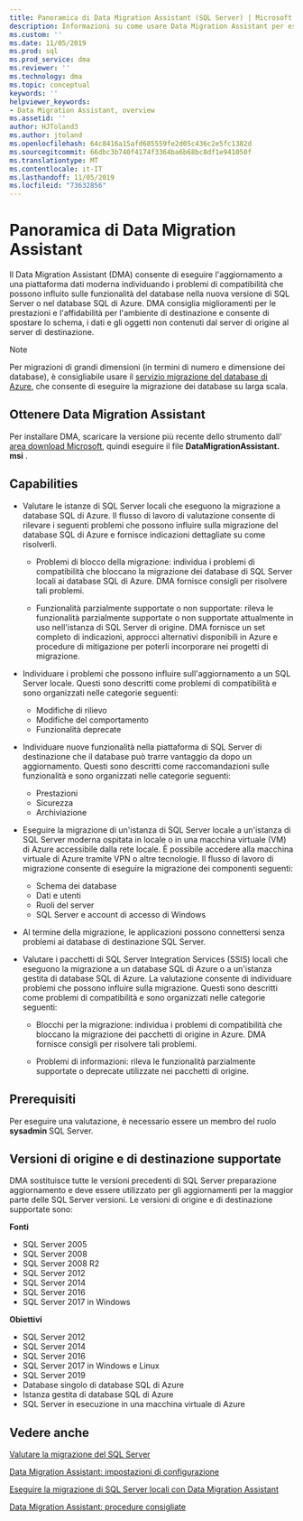```yaml
---
title: Panoramica di Data Migration Assistant (SQL Server) | Microsoft Docs
description: Informazioni su come usare Data Migration Assistant per eseguire la migrazione di database di SQL Server ad altri database di SQL Server o di Azure
ms.custom: ''
ms.date: 11/05/2019
ms.prod: sql
ms.prod_service: dma
ms.reviewer: ''
ms.technology: dma
ms.topic: conceptual
keywords: ''
helpviewer_keywords:
- Data Migration Assistant, overview
ms.assetid: ''
author: HJToland3
ms.author: jtoland
ms.openlocfilehash: 64c8416a15afd685559fe2d05c436c2e5fc1382d
ms.sourcegitcommit: 66dbc3b740f4174f3364ba6b68bc8df1e941050f
ms.translationtype: MT
ms.contentlocale: it-IT
ms.lasthandoff: 11/05/2019
ms.locfileid: "73632856"
---
```

# <a name="overview-of-data-migration-assistant"></a>Panoramica di Data Migration Assistant

Il Data Migration Assistant (DMA) consente di eseguire l'aggiornamento a una piattaforma dati moderna individuando i problemi di compatibilità che possono influito sulle funzionalità del database nella nuova versione di SQL Server o nel database SQL di Azure. DMA consiglia miglioramenti per le prestazioni e l'affidabilità per l'ambiente di destinazione e consente di spostare lo schema, i dati e gli oggetti non contenuti dal server di origine al server di destinazione.

> [!NOTE]
> Per migrazioni di grandi dimensioni (in termini di numero e dimensione dei database), è consigliabile usare il [servizio migrazione del database di Azure](/azure/dms/dms-overview), che consente di eseguire la migrazione dei database su larga scala.
  
## <a name="get-data-migration-assistant"></a>Ottenere Data Migration Assistant

Per installare DMA, scaricare la versione più recente dello strumento dall' [area download Microsoft](https://www.microsoft.com/download/details.aspx?id=53595), quindi eseguire il file **DataMigrationAssistant. msi** .

## <a name="capabilities"></a>Capabilities

- Valutare le istanze di SQL Server locali che eseguono la migrazione a database SQL di Azure. Il flusso di lavoro di valutazione consente di rilevare i seguenti problemi che possono influire sulla migrazione del database SQL di Azure e fornisce indicazioni dettagliate su come risolverli.

  - Problemi di blocco della migrazione: individua i problemi di compatibilità che bloccano la migrazione dei database di SQL Server locali ai database SQL di Azure. DMA fornisce consigli per risolvere tali problemi.

  - Funzionalità parzialmente supportate o non supportate: rileva le funzionalità parzialmente supportate o non supportate attualmente in uso nell'istanza di SQL Server di origine. DMA fornisce un set completo di indicazioni, approcci alternativi disponibili in Azure e procedure di mitigazione per poterli incorporare nei progetti di migrazione.

- Individuare i problemi che possono influire sull'aggiornamento a un SQL Server locale. Questi sono descritti come problemi di compatibilità e sono organizzati nelle categorie seguenti:

  - Modifiche di rilievo
  - Modifiche del comportamento
  - Funzionalità deprecate

- Individuare nuove funzionalità nella piattaforma di SQL Server di destinazione che il database può trarre vantaggio da dopo un aggiornamento. Questi sono descritti come raccomandazioni sulle funzionalità e sono organizzati nelle categorie seguenti:

  - Prestazioni
  - Sicurezza
  - Archiviazione

- Eseguire la migrazione di un'istanza di SQL Server locale a un'istanza di SQL Server moderna ospitata in locale o in una macchina virtuale (VM) di Azure accessibile dalla rete locale. È possibile accedere alla macchina virtuale di Azure tramite VPN o altre tecnologie. Il flusso di lavoro di migrazione consente di eseguire la migrazione dei componenti seguenti:

  - Schema dei database
  - Dati e utenti
  - Ruoli del server
  - SQL Server e account di accesso di Windows

- Al termine della migrazione, le applicazioni possono connettersi senza problemi ai database di destinazione SQL Server.

- Valutare i pacchetti di SQL Server Integration Services (SSIS) locali che eseguono la migrazione a un database SQL di Azure o a un'istanza gestita di database SQL di Azure. La valutazione consente di individuare problemi che possono influire sulla migrazione. Questi sono descritti come problemi di compatibilità e sono organizzati nelle categorie seguenti:

  - Blocchi per la migrazione: individua i problemi di compatibilità che bloccano la migrazione dei pacchetti di origine in Azure. DMA fornisce consigli per risolvere tali problemi.

  - Problemi di informazioni: rileva le funzionalità parzialmente supportate o deprecate utilizzate nei pacchetti di origine.

## <a name="prerequisites"></a>Prerequisiti

Per eseguire una valutazione, è necessario essere un membro del ruolo **sysadmin** SQL Server.

## <a name="supported-source-and-target-versions"></a>Versioni di origine e di destinazione supportate

DMA sostituisce tutte le versioni precedenti di SQL Server preparazione aggiornamento e deve essere utilizzato per gli aggiornamenti per la maggior parte delle SQL Server versioni. Le versioni di origine e di destinazione supportate sono:

**Fonti**

- SQL Server 2005
- SQL Server 2008
- SQL Server 2008 R2
- SQL Server 2012
- SQL Server 2014
- SQL Server 2016
- SQL Server 2017 in Windows

**Obiettivi**

- SQL Server 2012
- SQL Server 2014
- SQL Server 2016
- SQL Server 2017 in Windows e Linux
- SQL Server 2019
- Database singolo di database SQL di Azure
- Istanza gestita di database SQL di Azure
- SQL Server in esecuzione in una macchina virtuale di Azure

## <a name="see-also"></a>Vedere anche

[Valutare la migrazione del SQL Server](../dma/dma-assesssqlonprem.md)

[Data Migration Assistant: impostazioni di configurazione](../dma/dma-configurationsettings.md)

[Eseguire la migrazione di SQL Server locali con Data Migration Assistant](../dma/dma-migrateonpremsql.md)

[Data Migration Assistant: procedure consigliate](../dma/dma-bestpractices.md)
